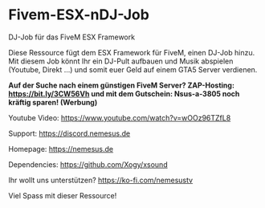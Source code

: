 # Fivem-ESX-nDJ-Job
DJ-Job für das FiveM ESX Framework

Diese Ressource fügt dem ESX Framework für FiveM, einen DJ-Job hinzu. Mit diesem Job könnt Ihr ein DJ-Pult aufbauen und Musik abspielen (Youtube, Direkt ...) und somit euer Geld auf einem GTA5 Server verdienen.

**Auf der Suche nach einem günstigen FiveM Server? ZAP-Hosting: https://bit.ly/3CW56Vh und mit dem Gutschein: Nsus-a-3805 noch kräftig sparen! (Werbung)**

Youtube Video: https://www.youtube.com/watch?v=wOOz96TZfL8

Support: https://discord.nemesus.de

Homepage: https://nemesus.de

Dependencies: https://github.com/Xogy/xsound

Ihr wollt uns unterstützen? https://ko-fi.com/nemesustv

Viel Spass mit dieser Ressource!
